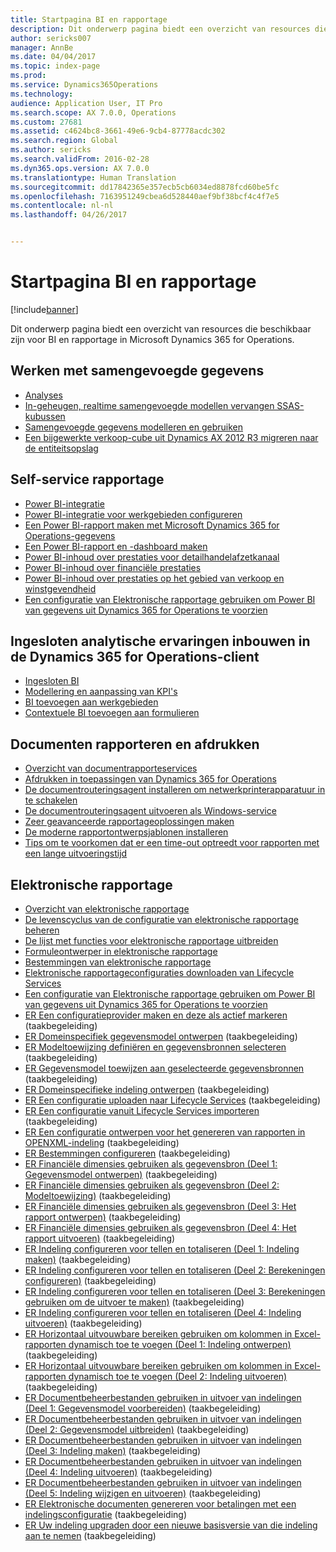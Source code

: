 ```yaml
---
title: Startpagina BI en rapportage
description: Dit onderwerp pagina biedt een overzicht van resources die beschikbaar zijn voor BI en rapportage in Microsoft Dynamics 365 for Operations.
author: sericks007
manager: AnnBe
ms.date: 04/04/2017
ms.topic: index-page
ms.prod: 
ms.service: Dynamics365Operations
ms.technology: 
audience: Application User, IT Pro
ms.search.scope: AX 7.0.0, Operations
ms.custom: 27681
ms.assetid: c4624bc8-3661-49e6-9cb4-87778acdc302
ms.search.region: Global
ms.author: sericks
ms.search.validFrom: 2016-02-28
ms.dyn365.ops.version: AX 7.0.0
ms.translationtype: Human Translation
ms.sourcegitcommit: dd17842365e357ecb5cb6034ed8878fcd60be5fc
ms.openlocfilehash: 7163951249cbea6d528440aef9bf38bcf4c4f7e5
ms.contentlocale: nl-nl
ms.lasthandoff: 04/26/2017


---
```


# <a name="bi-amp-reporting-home-page"></a>Startpagina BI en rapportage

[!include[banner](../includes/banner.md)]


Dit onderwerp pagina biedt een overzicht van resources die beschikbaar zijn voor BI en rapportage in Microsoft Dynamics 365 for Operations. 

<a name="working-with-aggregate-data"></a>Werken met samengevoegde gegevens
---------------------------

-   [Analyses](analytics.md)
-   [In-geheugen, realtime samengevoegde modellen vervangen SSAS-kubussen](..\migration-upgrade\in-memory-real-time-aggregate-models.md)
-   [Samengevoegde gegevens modelleren en gebruiken](model-aggregate-data.md)
-   [Een bijgewerkte verkoop-cube uit Dynamics AX 2012 R3 migreren naar de entiteitsopslag](..\migration-upgrade\migrate-upgraded-cube-entity-store.md)

## <a name="self-service-reporting"></a>Self-service rapportage
-   [Power BI-integratie](power-bi-integration.md)
-   [Power BI-integratie voor werkgebieden configureren](configure-power-bi-integration.md)
-   [Een Power BI-rapport maken met Microsoft Dynamics 365 for Operations-gegevens](create-powerbi-report-data.md)
-   [Een Power BI-rapport en -dashboard maken](create-powerbi-report-dashboard.md)
-   [Power BI-inhoud over prestaties voor detailhandelafzetkanaal](retail-channel-performance-dashboard-power-bi-data.md)
-   [Power BI-inhoud over financiële prestaties](financial-performance-power-bi-content-pack.md)
-   [Power BI-inhoud over prestaties op het gebied van verkoop en winstgevendheid](sales-profitability-performance-content-pack.md)
-   [Een configuratie van Elektronische rapportage gebruiken om Power BI van gegevens uit Dynamics 365 for Operations te voorzien](general-electronic-reporting-report-configuration-get-data-powerbi.md)

## <a name="building-embedded-analytical-experiences-in-the-dynamics-365-for-operations-client"></a>Ingesloten analytische ervaringen inbouwen in de Dynamics 365 for Operations-client
-   [Ingesloten BI](analytics.md#embedded-business-intelligence)
-   [Modellering en aanpassing van KPI's](analytics.md#kpi-modeling-and-customization)
-   [BI toevoegen aan werkgebieden](add-bi-workspaces.md)
-   [Contextuele BI toevoegen aan formulieren](add-contextual-bi-forms.md)

## <a name="document-reporting-and-printing"></a>Documenten rapporteren en afdrukken
-   [Overzicht van documentrapporteservices](document-reporting-services.md)
-   [Afdrukken in toepassingen van Dynamics 365 for Operations](print-documents.md)
-   [De documentrouteringsagent installeren om netwerkprinterapparatuur in te schakelen](install-document-routing-agent.md)
-   [De documentrouteringsagent uitvoeren als Windows-service](run-document-routing-agent-as-windows-service.md)
-   [Zeer geavanceerde rapportageoplossingen maken](create-nextgen-reporting-solutions.md)
-   [De moderne rapportontwerpsjablonen installeren](install-modern-report-design-templates.md)
-   [Tips om te voorkomen dat er een time-out optreedt voor rapporten met een lange uitvoeringstijd](prevent-long-running-reports-timing-out.md)

## <a name="electronic-reporting"></a>Elektronische rapportage
-   [Overzicht van elektronische rapportage](general-electronic-reporting.md)
-   [De levenscyclus van de configuratie van elektronische rapportage beheren](general-electronic-reporting-manage-configuration-lifecycle.md)
-   [De lijst met functies voor elektronische rapportage uitbreiden](general-electronic-reporting-formulas-list-extension.md)
-   [Formuleontwerper in elektronische rapportage](general-electronic-reporting-formula-designer.md)
-   [Bestemmingen van elektronische rapportage](electronic-reporting-destinations.md)
-   [Elektronische rapportageconfiguraties downloaden van Lifecycle Services](download-electronic-reporting-configuration-lcs.md)
-   [Een configuratie van Elektronische rapportage gebruiken om Power BI van gegevens uit Dynamics 365 for Operations te voorzien](general-electronic-reporting-report-configuration-get-data-powerbi.md)
-   [ER Een configuratieprovider maken en deze als actief markeren](http://ax.help.dynamics.com/en/wiki/er-select-service-provider/) (taakbegeleiding)
-   [ER Domeinspecifiek gegevensmodel ontwerpen](http://ax.help.dynamics.com/en/wiki/er-design-domain-specific-data-model/) (taakbegeleiding)
-   [ER Modeltoewijzing definiëren en gegevensbronnen selecteren](http://ax.help.dynamics.com/en/wiki/er-define-model-mapping-and-select-data-sources/) (taakbegeleiding)
-   [ER Gegevensmodel toewijzen aan geselecteerde gegevensbronnen](http://ax.help.dynamics.com/en/wiki/er-map-data-model-to-selected-data-sources/) (taakbegeleiding)
-   [ER Domeinspecifieke indeling ontwerpen](http://ax.help.dynamics.com/en/wiki/er-design-domain-specific-format/) (taakbegeleiding)
-   [ER Een configuratie uploaden naar Lifecycle Services](http://ax.help.dynamics.com/en/wiki/upload-a-configuration-into-lifecycle-services/) (taakbegeleiding)
-   [ER Een configuratie vanuit Lifecycle Services importeren](http://ax.help.dynamics.com/en/wiki/import-a-configuration-from-lifecycle-services/) (taakbegeleiding)
-   [ER Een configuratie ontwerpen voor het genereren van rapporten in OPENXML-indeling](http://ax.help.dynamics.com/en/wiki/design-a-configuration-for-generating-reports-in-openxml-format/) (taakbegeleiding)
-   [ER Bestemmingen configureren](http://ax.help.dynamics.com/en/wiki/configure-destinations/) (taakbegeleiding)
-   [ER Financiële dimensies gebruiken als gegevensbron (Deel 1: Gegevensmodel ontwerpen)](http://ax.help.dynamics.com/en/wiki/er-use-financial-dimensions-as-a-data-source-part-1-design-data-model/) (taakbegeleiding)
-   [ER Financiële dimensies gebruiken als gegevensbron (Deel 2: Modeltoewijzing)](http://ax.help.dynamics.com/en/wiki/er-use-financial-dimensions-as-a-data-source-part-2-model-mapping/) (taakbegeleiding)
-   [ER Financiële dimensies gebruiken als gegevensbron (Deel 3: Het rapport ontwerpen)](http://ax.help.dynamics.com/en/wiki/er-use-financial-dimensions-as-a-data-source-part-3-design-the-report/) (taakbegeleiding)
-   [ER Financiële dimensies gebruiken als gegevensbron (Deel 4: Het rapport uitvoeren)](http://ax.help.dynamics.com/en/wiki/er-use-financial-dimensions-as-a-data-source-part-4-run-the-report/) (taakbegeleiding)
-   [ER Indeling configureren voor tellen en totaliseren (Deel 1: Indeling maken)](http://ax.help.dynamics.com/en/wiki/er-configure-format-to-do-counting-and-summing-part-1-create-format/) (taakbegeleiding)
-   [ER Indeling configureren voor tellen en totaliseren (Deel 2: Berekeningen configureren)](http://ax.help.dynamics.com/en/wiki/er-configure-format-to-do-counting-and-summing-part-2-configure-computations/) (taakbegeleiding)
-   [ER Indeling configureren voor tellen en totaliseren (Deel 3: Berekeningen gebruiken om de uitvoer te maken)](http://ax.help.dynamics.com/en/wiki/er-configure-format-to-do-counting-and-summing-part-3-use-computations-to-make-the-output/) (taakbegeleiding)
-   [ER Indeling configureren voor tellen en totaliseren (Deel 4: Indeling uitvoeren)](http://ax.help.dynamics.com/en/wiki/er-configure-format-to-do-counting-and-summing-part-4-run-format/) (taakbegeleiding)
-   [ER Horizontaal uitvouwbare bereiken gebruiken om kolommen in Excel-rapporten dynamisch toe te voegen (Deel 1: Indeling ontwerpen)](http://ax.help.dynamics.com/en/wiki/er-use-horizontally-expandable-ranges-to-dynamically-add-columns-in-excel-reports-part-1-design-format/) (taakbegeleiding)
-   [ER Horizontaal uitvouwbare bereiken gebruiken om kolommen in Excel-rapporten dynamisch toe te voegen (Deel 2: Indeling uitvoeren)](http://ax.help.dynamics.com/en/wiki/er-use-horizontally-expandable-ranges-to-dynamically-add-columns-in-excel-reports-part-2-run-format/) (taakbegeleiding)
-   [ER Documentbeheerbestanden gebruiken in uitvoer van indelingen (Deel 1: Gegevensmodel voorbereiden)](http://ax.help.dynamics.com/en/wiki/er-use-document-management-files-in-format-outputs-part-1-prepare-data-model/) (taakbegeleiding)
-   [ER Documentbeheerbestanden gebruiken in uitvoer van indelingen (Deel 2: Gegevensmodel uitbreiden)](http://ax.help.dynamics.com/en/wiki/er-use-document-management-files-in-format-outputs-part-2-extend-data-model/) (taakbegeleiding)
-   [ER Documentbeheerbestanden gebruiken in uitvoer van indelingen (Deel 3: Indeling maken)](http://ax.help.dynamics.com/en/wiki/er-use-document-management-files-in-format-outputs-part-3-create-format/) (taakbegeleiding)
-   [ER Documentbeheerbestanden gebruiken in uitvoer van indelingen (Deel 4: Indeling uitvoeren)](http://ax.help.dynamics.com/en/wiki/er-use-document-management-files-in-format-outputs-part-4-run-format/) (taakbegeleiding)
-   [ER Documentbeheerbestanden gebruiken in uitvoer van indelingen (Deel 5: Indeling wijzigen en uitvoeren)](http://ax.help.dynamics.com/en/wiki/er-use-document-management-files-in-format-outputs-part-5-modify-and-run-format/) (taakbegeleiding)
-   [ER Elektronische documenten genereren voor betalingen met een indelingsconfiguratie](http://ax.help.dynamics.com/en/wiki/generate-electronic-documents-for-payments-using-a-format-configuration/) (taakbegeleiding)
-   [ER Uw indeling upgraden door een nieuwe basisversie van die indeling aan te nemen](http://ax.help.dynamics.com/en/wiki/upgrade-your-format-by-adopting-a-new-base-version-of-that-format/) (taakbegeleiding)







